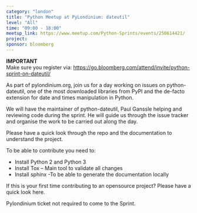 ```yaml
---
category: "london"
title: "Python Meetup at PyLondinium: dateutil"
level: "All"
time: "09:00 - 18:00"
meetup_link: https://www.meetup.com/Python-Sprints/events/250614421/
project: 
sponsor: bloomberg
---
```

**IMPORTANT**<br>
Make sure you register via: <https://go.bloomberg.com/attend/invite/python-sprint-on-dateutil/>


As part of pylondinium.org, join us for a day working on issues on python-dateutil, one of the most downloaded libraries from PyPI and the de-facto extension for date and times manipulation in Python.

We will have the maintainer of python-dateutil, Paul Ganssle helping and reviewing code during the sprint. He will guide us through the issue tracker and organise the work to be carried out along the day.

Please have a quick look through the repo and the documentation to understand the project.

To be able to contribute you need to:

- Install Python 2 and Python 3
- Install Tox – Main tool to validate all changes
- Install sphinx -To be able to generate the documentation locally

If this is your first time contributing to an opensource project? Please have a quick look here.

Pylondinium ticket not required to come to the Sprint.

